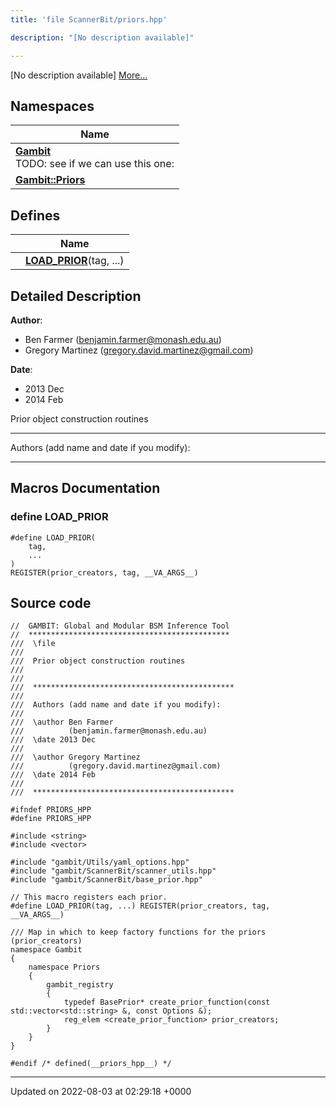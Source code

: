 ```yaml
---
title: 'file ScannerBit/priors.hpp'

description: "[No description available]"

---
```







[No description available] [More...](#detailed-description)

## Namespaces

| Name           |
| -------------- |
| **[Gambit](/documentation/code/darkbit_development/namespaces/namespacegambit/)** <br>TODO: see if we can use this one:  |
| **[Gambit::Priors](/documentation/code/darkbit_development/namespaces/namespacegambit_1_1priors/)**  |

## Defines

|                | Name           |
| -------------- | -------------- |
|  | **[LOAD_PRIOR](/documentation/code/darkbit_development/files/priors_8hpp/#define-load-prior)**(tag, ...)  |

## Detailed Description


**Author**: 

  * Ben Farmer ([benjamin.farmer@monash.edu.au](mailto:benjamin.farmer@monash.edu.au)) 
  * Gregory Martinez ([gregory.david.martinez@gmail.com](mailto:gregory.david.martinez@gmail.com)) 


**Date**: 

  * 2013 Dec
  * 2014 Feb


Prior object construction routines



------------------

Authors (add name and date if you modify):



------------------




## Macros Documentation

### define LOAD_PRIOR

```
#define LOAD_PRIOR(
    tag,
    ...
)
REGISTER(prior_creators, tag, __VA_ARGS__)
```


## Source code

```
//  GAMBIT: Global and Modular BSM Inference Tool
//  *********************************************
///  \file
///
///  Prior object construction routines
///  
///
///  *********************************************
///
///  Authors (add name and date if you modify):
///   
///  \author Ben Farmer
///          (benjamin.farmer@monash.edu.au)
///  \date 2013 Dec
///
///  \author Gregory Martinez
///          (gregory.david.martinez@gmail.com)
///  \date 2014 Feb
///
///  *********************************************

#ifndef PRIORS_HPP
#define PRIORS_HPP

#include <string>
#include <vector>

#include "gambit/Utils/yaml_options.hpp"
#include "gambit/ScannerBit/scanner_utils.hpp"
#include "gambit/ScannerBit/base_prior.hpp"

// This macro registers each prior.
#define LOAD_PRIOR(tag, ...) REGISTER(prior_creators, tag, __VA_ARGS__)

/// Map in which to keep factory functions for the priors (prior_creators)
namespace Gambit
{
    namespace Priors
    {
        gambit_registry
        { 
            typedef BasePrior* create_prior_function(const std::vector<std::string> &, const Options &);
            reg_elem <create_prior_function> prior_creators;
        }
    }
}

#endif /* defined(__priors_hpp__) */
```


-------------------------------

Updated on 2022-08-03 at 02:29:18 +0000
